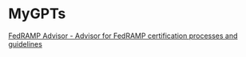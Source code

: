 # MyGPTs

[FedRAMP Advisor - Advisor for FedRAMP certification processes and guidelines](https://chat.openai.com/g/g-VD51fazVn-fedramp-advisor)

